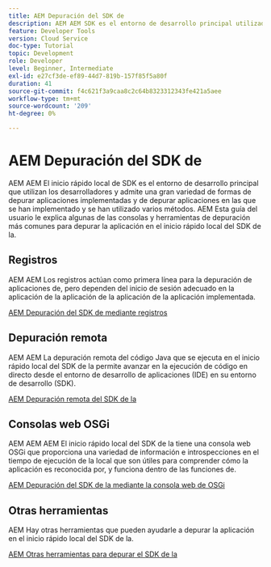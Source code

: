 ```yaml
---
title: AEM Depuración del SDK de
description: AEM AEM SDK es el entorno de desarrollo principal utilizado por los desarrolladores y admite una gran variedad de formas de depurar aplicaciones e implementarlas
feature: Developer Tools
version: Cloud Service
doc-type: Tutorial
topic: Development
role: Developer
level: Beginner, Intermediate
exl-id: e27cf3de-ef89-44d7-819b-157f85f5a80f
duration: 41
source-git-commit: f4c621f3a9caa8c2c64b8323312343fe421a5aee
workflow-type: tm+mt
source-wordcount: '209'
ht-degree: 0%

---
```


# AEM Depuración del SDK de

AEM AEM El inicio rápido local de SDK es el entorno de desarrollo principal que utilizan los desarrolladores y admite una gran variedad de formas de depurar aplicaciones implementadas y de depurar aplicaciones en las que se han implementado y se han utilizado varios métodos. AEM Esta guía del usuario le explica algunas de las consolas y herramientas de depuración más comunes para depurar la aplicación en el inicio rápido local del SDK de la.

## Registros

AEM AEM Los registros actúan como primera línea para la depuración de aplicaciones de, pero dependen del inicio de sesión adecuado en la aplicación de la aplicación de la aplicación de la aplicación implementada.

[AEM Depuración del SDK de mediante registros](./logs.md)

## Depuración remota

AEM AEM La depuración remota del código Java que se ejecuta en el inicio rápido local del SDK de la permite avanzar en la ejecución de código en directo desde el entorno de desarrollo de aplicaciones (IDE) en su entorno de desarrollo (SDK).

[AEM Depuración remota del SDK de la](./remote-debugging.md)

## Consolas web OSGi

AEM AEM AEM El inicio rápido local del SDK de la tiene una consola web OSGi que proporciona una variedad de información e introspecciones en el tiempo de ejecución de la local que son útiles para comprender cómo la aplicación es reconocida por, y funciona dentro de las funciones de.

[AEM Depuración del SDK de la mediante la consola web de OSGi](./osgi-web-consoles.md)

## Otras herramientas

AEM Hay otras herramientas que pueden ayudarle a depurar la aplicación en el inicio rápido local del SDK de la.

[AEM Otras herramientas para depurar el SDK de la](./other-tools.md)
